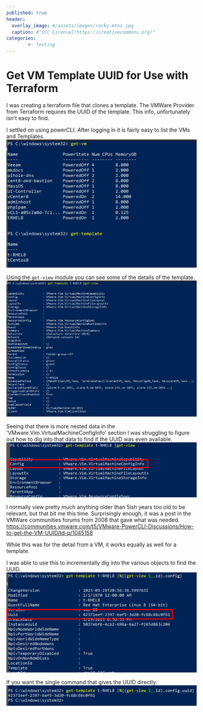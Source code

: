 ```yaml
---
published: true
header:
  overlay_image: #/assets/images/rocky-mtns.jpg
  caption: #"[CC License](https://creativecommons.org)"
categories:
        #- Testing
---
```

# Get VM Template UUID for Use with Terraform
I was creating a terraform file that clones a template.  The VMWare Provider from Terraform requires the UUID of the template.  This info, unfortunately isn't easy to find.  

I settled on using powerCLI.  After logging in it is fairly easy to list the VMs and Templates.
![VMsTemplates](/assets/images/listvm-templates.png)

Using the `get-view` module you can see some of the details of the template.
![GetViewDetail](/assets/images/get-template-get-view.png)

Seeing that there is more nested data in the 'VMware.Vim.VirtualMachineConfigInfo' section I was struggling to figure out how to dig into that data to find if the UUID was even available. 
![GetViewConfig](/assets/images/get-view-getconfig.png)

I normally view pretty much anything older than 5ish years too old to be relevant, but that bit me this time. Surprisingly enough, it was a post in the VMWare communities forums from 2008 that gave what was needed.
https://communities.vmware.com/t5/VMware-PowerCLI-Discussions/How-to-get-the-VM-UUID/td-p/1045158

While this was for the detail from a VM, it works equally as well for a template.

I was able to use this to incrementally dig into the various objects to find the UUID.
![GetConfigDetail](/assets/images/getconfig-detail.png)

If you want the single command that gives the UUID directly:
![GetUUID](/assets/images/getconfig-uuid.png)



<script src="https://utteranc.es/client.js"
        repo="shaunandersonaz/shaunandersonaz.github.io"
        issue-term="pathname"
        theme="github-dark"
        crossorigin="anonymous"
        async>
</script>

